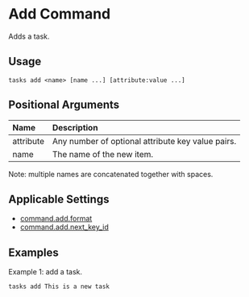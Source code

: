 # Add Command
Adds a task.

## Usage
```
tasks add <name> [name ...] [attribute:value ...]
```

## Positional Arguments

|Name     |Description|
|:--------|:----------|
|attribute|Any number of optional attribute key value pairs.|
|name     |The name of the new item.|

Note: multiple names are concatenated together with spaces.

## Applicable Settings

* [command.add.format](#commandaddformat)
* [command.add.next_key_id](#commandaddnext_key_id)

## Examples
Example 1: add a task.
```
tasks add This is a new task
```